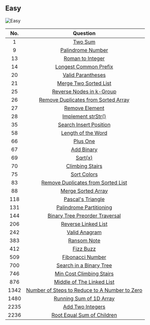## Easy

![Easy](https://codecondo.com/wp-content/uploads/2015/07/AngularJS-easy-work.png "Easy")

|No.|Question|
|:---:|:----:|
|1|[Two Sum][1]|
|9|[Palindrome Number][9]|
|13|[Roman to Integer][13]|
|14|[Longest Common Prefix][14]|
|20|[Valid Parantheses][20]|
|21|[Merge Two Sorted List][21]|
|25|[Reverse Nodes in k-Group][25]|
|26|[Remove Duplicates from Sorted Array][26]|
|27|[Remove Element][27]|
|28|[Implement strStr()][28]|
|35|[Search Insert Position][35]|
|58|[Length of the Word][58]|
|66|[Plus One][66]|
|67|[Add Binary][67]|
|69|[Sqrt(x)][69]|
|70|[Climbing Stairs][70]|
|75|[Sort Colors][75]|
|83|[Remove Duplicates from Sorted List][83]|
|88|[Merge Sorted Array][88]|
|118|[Pascal's Triangle][118]|
|131|[Palindrome Partitioning][131]|
|144|[Binary Tree Preorder Traversal][144]|
|206|[Reverse Linked List][206]|
|242|[Valid Anagram][242]|
|383|[Ransom Note][383]|
|412|[Fizz Buzz][412]|
|509|[Fibonacci Number][509]|
|700|[Search in a Binary Tree][700]|
|746|[Min Cost Climbing Stairs][746]|
|876|[Middle of The Linked List][876]|
|1342|[Number of Steps to Reduce to A Number to Zero][1342]|
|1480|[Running Sum of 1D Array][1480]|
|2235|[Add Two Integers][2235]|
|2236|[Root Equal Sum of Children][2236]|


[1]:https://github.com/KaidenHsu/LeetCode/blob/main/1.Easy/0001.TwoSum.cpp
[9]:https://github.com/KaidenHsu/LeetCode/blob/main/1.Easy/0009.PalindromeNumber.cpp
[13]:https://github.com/KaidenHsu/LeetCode/blob/main/1.Easy/0013.RomanToInteger.cpp
[14]:https://github.com/KaidenHsu/LeetCode/blob/main/1.Easy/0014.LongestCommonPrefix.cpp
[20]:https://github.com/KaidenHsu/LeetCode/blob/main/1.Easy/0020.ValidParantheses.cpp
[21]:https://github.com/KaidenHsu/LeetCode/blob/main/1.Easy/0021.MergeTwoSortedList.cpp
[25]:https://github.com/KaidenHsu/LeetCode/blob/main/3.Hard/0025.ReverseNodesInKGroup.cpp
[26]:https://github.com/KaidenHsu/LeetCode/blob/main/1.Easy/0026.RemoveDuplicatesFromSortedArray.cpp
[27]:https://github.com/KaidenHsu/LeetCode/blob/main/1.Easy/0027.RemoveElement.cpp
[28]:https://github.com/KaidenHsu/LeetCode/blob/main/1.Easy/0028.ImplementStrStr().cpp
[35]:https://github.com/KaidenHsu/LeetCode/blob/main/1.Easy/0035.SearchInsertPosition.cpp
[58]:https://github.com/KaidenHsu/LeetCode/blob/main/1.Easy/0058.LengthOfTheWord.cpp
[66]:https://github.com/KaidenHsu/LeetCode/blob/main/1.Easy/0066.PlusOne.cpp
[67]:https://github.com/KaidenHsu/LeetCode/blob/main/1.Easy/0067.AddBinary.cpp
[69]:https://github.com/KaidenHsu/LeetCode/blob/main/1.Easy/0069.Sqrt(x).cpp
[70]:https://github.com/KaidenHsu/LeetCode/blob/main/1.Easy/0070ClimbingStairs.cpp
[75]:https://github.com/KaidenHsu/LeetCode/blob/main/2.Medium/0075.SortColors.cpp
[83]:https://github.com/KaidenHsu/LeetCode/blob/main/1.Easy/0083.RemoveDuplicatesFromSortedArray.cpp
[88]:https://github.com/KaidenHsu/LeetCode/blob/main/1.Easy/0088.MergeSortedArray.cpp
[118]:https://github.com/KaidenHsu/LeetCode/blob/main/1.Easy/0118.Pascal'sTriangle.cpp
[131]:https://github.com/KaidenHsu/LeetCode/blob/main/2.Medium/0131.PalindromePartitioning.cpp
[144]:https://github.com/KaidenHsu/LeetCode/blob/main/1.Easy/0144.BinaryTreePreOrderTraversal.cpp
[206]:https://github.com/KaidenHsu/LeetCode/blob/main/1.Easy/0206.ReverseLinkedList.cpp
[242]:https://github.com/KaidenHsu/LeetCode/blob/main/1.Easy/0242.ValidAnagram.cpp
[383]:https://github.com/KaidenHsu/LeetCode/blob/main/1.Easy/0383.RansomNote.cpp
[412]:https://github.com/KaidenHsu/LeetCode/blob/main/1.Easy/0412.FizzBuzz.cpp
[509]:https://github.com/KaidenHsu/LeetCode/blob/main/1.Easy/0509.FibonacciNumber.cpp
[700]:https://github.com/KaidenHsu/LeetCode/blob/main/1.Easy/0700.SearchInABinaryTree.cpp
[746]:https://github.com/KaidenHsu/LeetCode/blob/main/1.Easy/0746.MinCostClimbingStairs.cpp
[876]:https://github.com/KaidenHsu/LeetCode/blob/main/1.Easy/0876.MiddleOfTheLinkedList.cpp
[1342]:https://github.com/KaidenHsu/LeetCode/blob/main/1.Easy/1342.NumberOfStepsToReduceANumberToZero.cpp
[1480]:https://github.com/KaidenHsu/LeetCode/blob/main/1.Easy/1480.RunningSumOf1DArray.cpp
[2235]:https://github.com/KaidenHsu/LeetCode/blob/main/1.Easy/2235.AddTwoIntegers.cpp
[2236]:https://github.com/KaidenHsu/LeetCode/blob/main/1.Easy/2236.RootEqualsSumOfChildren.cpp